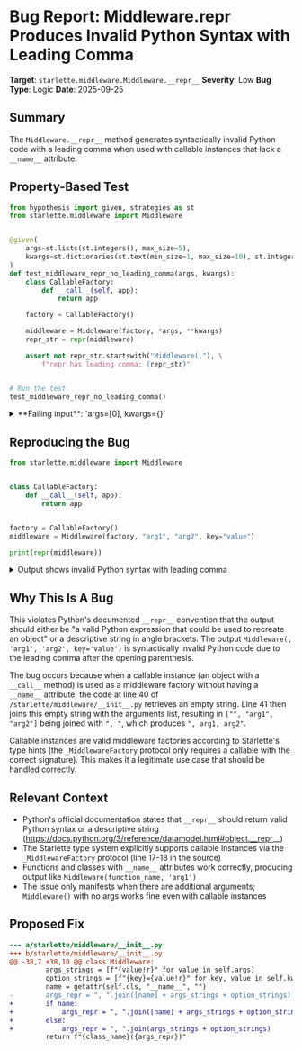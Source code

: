 # Bug Report: Middleware.__repr__ Produces Invalid Python Syntax with Leading Comma

**Target**: `starlette.middleware.Middleware.__repr__`
**Severity**: Low
**Bug Type**: Logic
**Date**: 2025-09-25

## Summary

The `Middleware.__repr__` method generates syntactically invalid Python code with a leading comma when used with callable instances that lack a `__name__` attribute.

## Property-Based Test

```python
from hypothesis import given, strategies as st
from starlette.middleware import Middleware


@given(
    args=st.lists(st.integers(), max_size=5),
    kwargs=st.dictionaries(st.text(min_size=1, max_size=10), st.integers(), max_size=5)
)
def test_middleware_repr_no_leading_comma(args, kwargs):
    class CallableFactory:
        def __call__(self, app):
            return app

    factory = CallableFactory()

    middleware = Middleware(factory, *args, **kwargs)
    repr_str = repr(middleware)

    assert not repr_str.startswith("Middleware(,"), \
        f"repr has leading comma: {repr_str}"


# Run the test
test_middleware_repr_no_leading_comma()
```

<details>

<summary>
**Failing input**: `args=[0], kwargs={}`
</summary>
```
Traceback (most recent call last):
  File "/home/npc/pbt/agentic-pbt/worker_/53/hypo.py", line 24, in <module>
    test_middleware_repr_no_leading_comma()
    ~~~~~~~~~~~~~~~~~~~~~~~~~~~~~~~~~~~~~^^
  File "/home/npc/pbt/agentic-pbt/worker_/53/hypo.py", line 6, in test_middleware_repr_no_leading_comma
    args=st.lists(st.integers(), max_size=5),
               ^^^
  File "/home/npc/miniconda/lib/python3.13/site-packages/hypothesis/core.py", line 2124, in wrapped_test
    raise the_error_hypothesis_found
  File "/home/npc/pbt/agentic-pbt/worker_/53/hypo.py", line 19, in test_middleware_repr_no_leading_comma
    assert not repr_str.startswith("Middleware(,"), \
           ^^^^^^^^^^^^^^^^^^^^^^^^^^^^^^^^^^^^^^^
AssertionError: repr has leading comma: Middleware(, 0)
Falsifying example: test_middleware_repr_no_leading_comma(
    args=[0],
    kwargs={},
)
```
</details>

## Reproducing the Bug

```python
from starlette.middleware import Middleware


class CallableFactory:
    def __call__(self, app):
        return app


factory = CallableFactory()
middleware = Middleware(factory, "arg1", "arg2", key="value")

print(repr(middleware))
```

<details>

<summary>
Output shows invalid Python syntax with leading comma
</summary>
```
Middleware(, 'arg1', 'arg2', key='value')
```
</details>

## Why This Is A Bug

This violates Python's documented `__repr__` convention that the output should either be "a valid Python expression that could be used to recreate an object" or a descriptive string in angle brackets. The output `Middleware(, 'arg1', 'arg2', key='value')` is syntactically invalid Python code due to the leading comma after the opening parenthesis.

The bug occurs because when a callable instance (an object with a `__call__` method) is used as a middleware factory without having a `__name__` attribute, the code at line 40 of `/starlette/middleware/__init__.py` retrieves an empty string. Line 41 then joins this empty string with the arguments list, resulting in `["", "arg1", "arg2"]` being joined with `", "`, which produces `", arg1, arg2"`.

Callable instances are valid middleware factories according to Starlette's type hints (the `_MiddlewareFactory` protocol only requires a callable with the correct signature). This makes it a legitimate use case that should be handled correctly.

## Relevant Context

- Python's official documentation states that `__repr__` should return valid Python syntax or a descriptive string (https://docs.python.org/3/reference/datamodel.html#object.__repr__)
- The Starlette type system explicitly supports callable instances via the `_MiddlewareFactory` protocol (line 17-18 in the source)
- Functions and classes with `__name__` attributes work correctly, producing output like `Middleware(function_name, 'arg1')`
- The issue only manifests when there are additional arguments; `Middleware()` with no args works fine even with callable instances

## Proposed Fix

```diff
--- a/starlette/middleware/__init__.py
+++ b/starlette/middleware/__init__.py
@@ -38,7 +38,10 @@ class Middleware:
         args_strings = [f"{value!r}" for value in self.args]
         option_strings = [f"{key}={value!r}" for key, value in self.kwargs.items()]
         name = getattr(self.cls, "__name__", "")
-        args_repr = ", ".join([name] + args_strings + option_strings)
+        if name:
+            args_repr = ", ".join([name] + args_strings + option_strings)
+        else:
+            args_repr = ", ".join(args_strings + option_strings)
         return f"{class_name}({args_repr})"
```